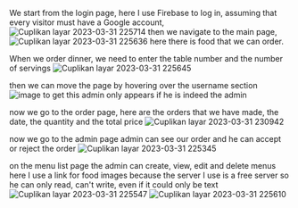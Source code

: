 We start from the login page, here I use Firebase to log in, assuming that every visitor must have a Google account,
![Cuplikan layar 2023-03-31 225714](https://user-images.githubusercontent.com/88383646/229170920-1deb57ce-5a77-4f76-ad59-d816cb8b1938.png)
then we navigate to the main page,
![Cuplikan layar 2023-03-31 225636](https://user-images.githubusercontent.com/88383646/229171523-1e77c827-b9aa-45e8-a9c8-fe94903da02c.png)
here there is food that we can order. 


When we order dinner, we need to enter the table number and the number of servings
![Cuplikan layar 2023-03-31 225645](https://user-images.githubusercontent.com/88383646/229171760-672e646f-ce0f-4ce2-99fa-55bedf9a8c19.png)

then we can move the page by hovering over the username section
![image](https://user-images.githubusercontent.com/88383646/229172419-bc784d2b-4bfd-4664-ab9b-cae1eb46e0ed.png)
to get this admin only appears if he is indeed the admin

now we go to the order page, here are the orders that we have made, the date, the quantity and the total price
![Cuplikan layar 2023-03-31 230942](https://user-images.githubusercontent.com/88383646/229173637-f6fd104f-3db3-4b38-8633-7e6323034039.png)

now we go to the admin page
admin can see our order and he can accept or reject the order
![Cuplikan layar 2023-03-31 225345](https://user-images.githubusercontent.com/88383646/229173892-64718245-f7bc-4294-8ceb-6d1d8f63927e.png)

on the menu list page the admin can create, view, edit and delete menus
here I use a link for food images because the server I use is a free server so he can only read, can't write, even if it could only be text
![Cuplikan layar 2023-03-31 225547](https://user-images.githubusercontent.com/88383646/229174949-db0989a7-ab3b-4c54-bc23-8a8d5023d1df.png)
![Cuplikan layar 2023-03-31 225610](https://user-images.githubusercontent.com/88383646/229174753-cd538452-bc81-45ce-84cb-ff3cd65023f5.png)
